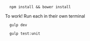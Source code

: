 ```
  npm install && bower install
```


To work! Run each in their own terminal
```
  gulp dev
```
```
  gulp test:unit
```